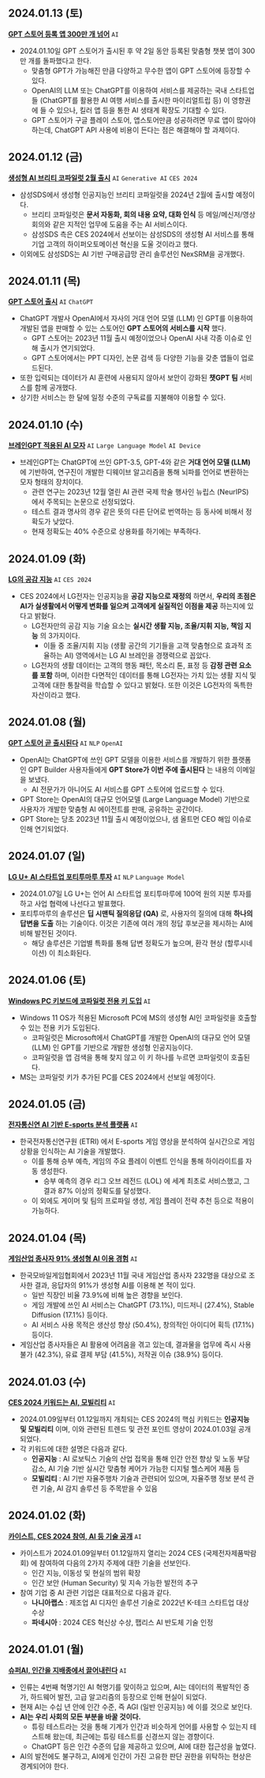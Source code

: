 ## 2024.01.13 (토)
**[GPT 스토어 등록 앱 300만 개 넘어](https://n.news.naver.com/mnews/article/277/0005366323?sid=105)** ```AI```

* 2024.01.10일 GPT 스토어가 출시된 후 약 2일 동안 등록된 맞춤형 챗봇 앱이 300만 개를 돌파했다고 한다.
  * 맞춤형 GPT가 가능해진 만큼 다양하고 무수한 앱이 GPT 스토어에 등장할 수 있다.
  * OpenAI의 LLM 또는 ChatGPT를 이용하여 서비스를 제공하는 국내 스타트업들 (ChatGPT를 활용한 AI 여행 서비스를 출시한 마이리얼트립 등) 이 영향권에 들 수 있으나, 킬러 앱 등을 통한 AI 생태계 확장도 기대할 수 있다.
  * GPT 스토어가 구글 플레이 스토어, 앱스토어만큼 성공하려면 무료 앱이 많아야 하는데, ChatGPT API 사용에 비용이 든다는 점은 해결해야 할 과제이다. 

## 2024.01.12 (금)
**[생성형 AI 브리티 코파일럿 2월 출시](https://n.news.naver.com/mnews/article/011/0004285408?sid=105)** ```AI``` ```Generative AI``` ```CES 2024```

* 삼성SDS에서 생성형 인공지능인 브리티 코파일럿을 2024년 2월에 출시할 예정이다.
  * 브리티 코파일럿은 **문서 자동화, 회의 내용 요약, 대화 인식** 등 메일/메신저/영상 회의와 같은 지적인 업무에 도움을 주는 AI 서비스이다.
  * 삼성SDS 측은 CES 2024에서 선보이는 삼성SDS의 생성형 AI 서비스를 통해 기업 고객의 하이퍼오토메이션 혁신을 도울 것이라고 했다.
* 이외에도 삼성SDS는 AI 기반 구매공급망 관리 솔루션인 NexSRM을 공개했다.

## 2024.01.11 (목)
**[GPT 스토어 출시](https://n.news.naver.com/mnews/article/018/0005652884?sid=101)** ```AI``` ```ChatGPT```

* ChatGPT 개발사 OpenAI에서 자사의 거대 언어 모델 (LLM) 인 GPT를 이용하여 개발된 앱을 판매할 수 있는 스토어인 **GPT 스토어의 서비스를 시작** 했다.
  * GPT 스토어는 2023년 11월 출시 예정이었으나 OpenAI 사내 각종 이슈로 인해 출시가 연기되었다.
  * GPT 스토어에서는 PPT 디자인, 논문 검색 등 다양한 기능을 갖춘 앱들이 업로드된다.
* 또한 입력되는 데이터가 AI 훈련에 사용되지 않아서 보안이 강화된 **챗GPT 팀** 서비스를 함께 공개했다.
* 상기한 서비스는 한 달에 일정 수준의 구독료를 지불해야 이용할 수 있다.

## 2024.01.10 (수)
**[브레인GPT 적용된 AI 모자](https://n.news.naver.com/mnews/article/028/0002672232?sid=105)** ```AI``` ```Large Language Model``` ```AI Device```

* 브레인GPT는 ChatGPT에 쓰인 GPT-3.5, GPT-4와 같은 **거대 언어 모델 (LLM)** 에 기반하여, 연구진이 개발한 디웨이브 알고리즘을 통해 뇌파를 언어로 변환하는 모자 형태의 장치이다.
  * 관련 연구는 2023년 12월 열린 AI 관련 국제 학술 행사인 뉴립스 (NeurIPS) 에서 주목되는 논문으로 선정되었다.
  * 테스트 결과 명사의 경우 같은 뜻의 다른 단어로 번역하는 등 동사에 비해서 정확도가 낮았다.
  * 현재 정확도는 40% 수준으로 상용화를 하기에는 부족하다.

## 2024.01.09 (화)
**[LG의 공감 지능](https://n.news.naver.com/mnews/article/009/0005241671?sid=101)** ```AI``` ```CES 2024```

* CES 2024에서 LG전자는 인공지능을 **공감 지능으로 재정의** 하면서, **우리의 초점은 AI가 실생활에서 어떻게 변화를 일으켜 고객에게 실질적인 이점을 제공** 하는지에 있다고 밝혔다.
  * LG전자만의 공감 지능 기술 요소는 **실시간 생활 지능, 조율/지휘 지능, 책임 지능** 의 3가지이다.
    * 이들 중 조율/지휘 지능 (생활 공간의 기기들을 고객 맞춤형으로 효과적 조율하는 AI) 영역에서는 LG AI 브레인을 경쟁력으로 꼽았다. 
  * LG전자의 생활 데이터는 고객의 행동 패턴, 목소리 톤, 표정 등 **감정 관련 요소를 포함** 하며, 이러한 다면적인 데이터를 통해 LG전자는 가치 있는 생활 지식 및 고객에 대한 통찰력을 학습할 수 있다고 밝혔다. 또한 이것은 LG전자의 독특한 자산이라고 했다.

## 2024.01.08 (월)
**[GPT 스토어 곧 출시된다](https://n.news.naver.com/mnews/article/003/0012303836?sid=105)** ```AI``` ```NLP``` ```OpenAI```

* OpenAI는 ChatGPT에 쓰인 GPT 모델을 이용한 서비스를 개발하기 위한 플랫폼인 GPT Builder 사용자들에게 **GPT Store가 이번 주에 출시된다** 는 내용의 이메일을 보냈다.
  * AI 전문가가 아니어도 AI 서비스를 GPT 스토어에 업로드할 수 있다.
* GPT Store는 OpenAI의 대규모 언어모델 (Large Language Model) 기반으로 사용자가 개발한 맞춤형 AI 에이전트를 판매, 공유하는 공간이다.
* GPT Store는 당초 2023년 11월 출시 예정이었으나, 샘 올트먼 CEO 해임 이슈로 인해 연기되었다.

## 2024.01.07 (일)
**[LG U+ AI 스타트업 포티투마루 투자](https://n.news.naver.com/mnews/article/015/0004933785?sid=105)** ```AI``` ```NLP``` ```Language Model```

* 2024.01.07일 LG U+는 언어 AI 스타트업 포티투마루에 100억 원의 지분 투자를 하고 사업 협력에 나선다고 발표했다.
* 포티투마루의 솔루션은 **딥 시맨틱 질의응답 (QA)** 로, 사용자의 질의에 대해 **하나의 답변을 도출** 하는 기술이다. 이것은 기존에 여러 개의 정답 후보군을 제시하는 AI에 비해 발전된 것이다.
  * 해당 솔루션은 기업별 특화를 통해 답변 정확도가 높으며, 환각 현상 (할루시네이션) 이 최소화된다.

## 2024.01.06 (토)
**[Windows PC 키보드에 코파일럿 전용 키 도입](https://n.news.naver.com/mnews/article/001/0014426794?sid=104)** ```AI```

* Windows 11 OS가 적용된 Microsoft PC에 MS의 생성형 AI인 코파일럿을 호출할 수 있는 전용 키가 도입된다.
  * 코파일럿은 Microsoft에서 ChatGPT를 개발한 OpenAI의 대규모 언어 모델 (LLM) 인 GPT를 기반으로 개발한 생성형 인공지능이다.
  * 코파일럿을 앱 검색을 통해 찾지 않고 이 키 하나를 누르면 코파일럿이 호출된다.
* MS는 코파일럿 키가 추가된 PC를 CES 2024에서 선보일 예정이다.

## 2024.01.05 (금)
**[전자통신연 AI 기반 E-sports 분석 플랫폼](https://n.news.naver.com/mnews/article/421/0007273392?sid=102)** ```AI```

* 한국전자통신연구원 (ETRI) 에서 E-sports 게임 영상을 분석하여 실시간으로 게임 상황을 인식하는 AI 기술을 개발했다.
  * 이를 통해 승부 예측, 게임의 주요 플레이 이벤트 인식을 통해 하이라이트를 자동 생성한다.
    * 승부 예측의 경우 리그 오브 레전드 (LOL) 에 세계 최초로 서비스했고, 그 결과 87% 이상의 정확도를 달성했다.
  * 이 외에도 게이머 및 팀의 프로파일 생성, 게임 플레이 전략 추천 등으로 적용이 가능하다.

## 2024.01.04 (목)
**[게임산업 종사자 91% 생성형 AI 이용 경험](https://n.news.naver.com/mnews/article/366/0000959957?sid=105)** ```AI```

* 한국모바일게임협회에서 2023년 11월 국내 게임산업 종사자 232명을 대상으로 조사한 결과, 응답자의 91%가 생성형 AI를 이용해 본 적이 있다.
  * 일반 직장인 비율 73.9%에 비해 높은 경향을 보인다.
  * 게임 개발에 쓰인 AI 서비스는 ChatGPT (73.1%), 미드저니 (27.4%), Stable Diffusion (17.1%) 등이다.
  * AI 서비스 사용 목적은 생산성 향상 (50.4%), 창의적인 아이디어 획득 (17.1%) 등이다.
* 게임산업 종사자들은 AI 활용에 어려움을 겪고 있는데, 결과물을 업무에 즉시 사용 불가 (42.3%), 유료 결제 부담 (41.5%), 저작권 이슈 (38.9%) 등이다.  

## 2024.01.03 (수)
**[CES 2024 키워드는 AI, 모빌리티](https://n.news.naver.com/mnews/article/277/0005362132?sid=110)** ```AI```

* 2024.01.09일부터 01.12일까지 개최되는 CES 2024의 핵심 키워드는 **인공지능 및 모빌리티** 이며, 이와 관련된 트렌드 및 관전 포인트 영상이 2024.01.03일 공개되었다.
* 각 키워드에 대한 설명은 다음과 같다.
  * **인공지능** : AI 로보틱스 기술의 산업 접목을 통해 인간 안전 향상 및 노동 부담 감소, AI 기술 기반 실시간 맞춤형 케어가 가능한 디지털 헬스케어 제품 등
  * **모빌리티** : AI 기반 자율주행차 기술과 관련되어 있으며, 자율주행 정보 분석 관련 기술, AI 감지 솔루션 등 주목받을 수 있음

## 2024.01.02 (화)
**[카이스트, CES 2024 참여, AI 등 기술 공개](https://n.news.naver.com/mnews/article/023/0003808300?sid=105)** ```AI```

* 카이스트가 2024.01.09일부터 01.12일까지 열리는 2024 CES (국제전자제품박람회) 에 참여하여 다음의 2가지 주제에 대한 기술을 선보인다.
  * 인간 지능, 이동성 및 현실의 범위 확장
  * 인간 보안 (Human Security) 및 지속 가능한 발전의 추구
* 참여 기업 중 AI 관련 기업은 대표적으로 다음과 같다.
  * **나니아랩스** : 제조업 AI 디자인 솔루션 기술로 2022년 K-테크 스타트업 대상 수상
  * **파네시아** : 2024 CES 혁신상 수상, 팹리스 AI 반도체 기술 인정

## 2024.01.01 (월)
**[슈퍼AI, 인간을 지배종에서 끌어내린다](https://n.news.naver.com/mnews/article/015/0004931719?sid=105)** ```AI```

* 인류는 4번째 혁명기인 AI 혁명기를 맞이하고 있으며, AI는 데이터의 폭발적인 증가, 하드웨어 발전, 고급 알고리즘의 등장으로 인해 현실이 되었다.
* 현재 AI는 수십 년 안에 인간 수준, 즉 AGI (일반 인공지능) 에 이를 것으로 보인다.
* **AI는 우리 사회의 모든 부분을 바꿀 것이다.**
  * 튜링 테스트라는 것을 통해 기계가 인간과 비슷하게 언어를 사용할 수 있는지 테스트해 왔는데, 최근에는 튜링 테스트를 신경쓰지 않는 경향이다.
  * ChatGPT 등은 인간 수준의 답을 제공하고 있으며, AI에 대한 접근성을 높였다.
* AI의 발전에도 불구하고, AI에게 인간이 가진 고유한 판단 권한을 위탁하는 현상은 경계되어야 한다.
